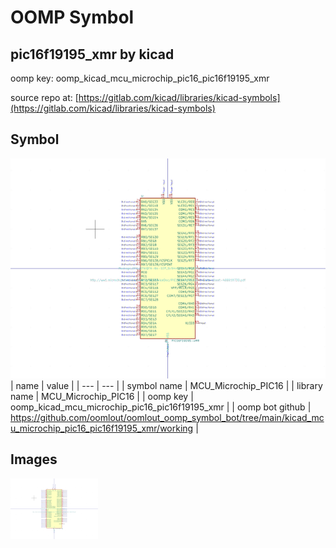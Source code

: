 # OOMP Symbol  
## pic16f19195_xmr  by kicad  
  
oomp key: oomp_kicad_mcu_microchip_pic16_pic16f19195_xmr  
  
source repo at: [https://gitlab.com/kicad/libraries/kicad-symbols](https://gitlab.com/kicad/libraries/kicad-symbols)  
## Symbol  
  
[![working.png](working_600.png)](working.png)  
| name | value | 
| --- | --- | 
| symbol name | MCU_Microchip_PIC16 | 
| library name | MCU_Microchip_PIC16 | 
| oomp key | oomp_kicad_mcu_microchip_pic16_pic16f19195_xmr | 
| oomp bot github | https://github.com/oomlout/oomlout_oomp_symbol_bot/tree/main/kicad_mcu_microchip_pic16_pic16f19195_xmr/working | 
## Images  
  
[![working.png](working_140.png)](working.png)  
